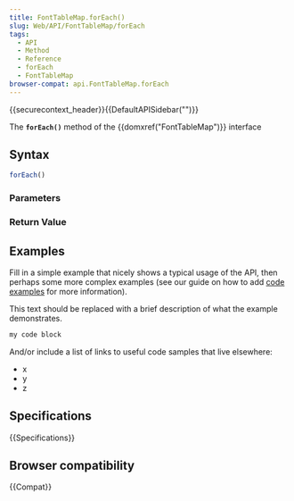 ```yaml
---
title: FontTableMap.forEach()
slug: Web/API/FontTableMap/forEach
tags:
  - API
  - Method
  - Reference
  - forEach
  - FontTableMap
browser-compat: api.FontTableMap.forEach
---
```

{{securecontext_header}}{{DefaultAPISidebar("")}}

The **`forEach()`** method of the {{domxref("FontTableMap")}} interface 

## Syntax

```js
forEach()
```

### Parameters



### Return Value



## Examples

Fill in a simple example that nicely shows a typical usage of the API, then perhaps some more complex examples (see our guide on how to add [code examples](/en-US/docs/MDN/Contribute/Structures/Code_examples) for more information).

This text should be replaced with a brief description of what the example demonstrates.

```js
my code block
```

And/or include a list of links to useful code samples that live elsewhere:

*   x
*   y
*   z

## Specifications

{{Specifications}}

## Browser compatibility

{{Compat}}

